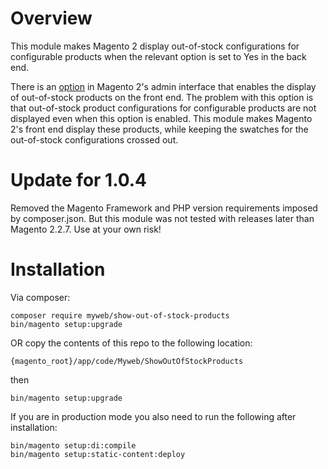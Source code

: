 # Overview

This module makes Magento 2 display out-of-stock configurations for configurable products when the relevant option is set to Yes in the back end.

There is an [option][1] in Magento 2's admin interface that enables the display of out-of-stock products on the front end. The problem with this option is that out-of-stock product configurations for configurable products are not displayed even when this option is enabled. This module makes Magento 2's front end display these products, while keeping the swatches for the out-of-stock configurations crossed out.

# Update for 1.0.4
Removed the Magento Framework and PHP version requirements imposed by composer.json. But this module was not tested with releases later than Magento 2.2.7. Use at your own risk!

# Installation

Via composer:
```
composer require myweb/show-out-of-stock-products
bin/magento setup:upgrade
```

OR copy the contents of this repo to the following location:

```
{magento_root}/app/code/Myweb/ShowOutOfStockProducts
```
then
```
bin/magento setup:upgrade
```


If you are in production mode you also need to run the following after installation:
```
bin/magento setup:di:compile
bin/magento setup:static-content:deploy
```

[1]: https://docs.magento.com/m2/ce/user_guide/configuration/catalog/inventory.html
